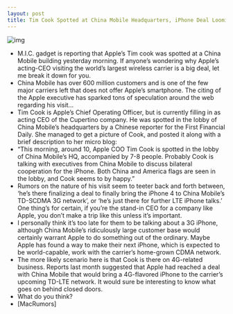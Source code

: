 ```yaml
---
layout: post
title: Tim Cook Spotted at China Mobile Headquarters, iPhone Deal Looming?
---
```

![img](http://media.idownloadblog.com/wp-content/uploads/2011/06/cook_china_mobile.jpg)
* M.I.C. gadget is reporting that Apple’s Tim cook was spotted at a China Mobile building yesterday morning. If anyone’s wondering why Apple’s acting-CEO visiting the world’s largest wireless carrier is a big deal, let me break it down for you.
* China Mobile has over 600 million customers and is one of the few major carriers left that does not offer Apple’s smartphone. The citing of the Apple executive has sparked tons of speculation around the web regarding his visit…
* Tim Cook is Apple’s Chief Operating Officer, but is currently filling in as acting CEO of the Cupertino company. He was spotted in the lobby of China Mobile’s headquarters by a Chinese reporter for the First Financial Daily. She managed to get a picture of Cook, and posted it along with a brief description to her micro blog:
* “This morning, around 10, Apple COO Tim Cook is spotted in the lobby of China Mobile’s HQ, accompanied by 7-8 people. Probably Cook is talking with executives from China Mobile to discuss bilateral cooperation for the iPhone. Both China and America flags are seen in the lobby, and Cook seems to by happy.”
* Rumors on the nature of his visit seem to teeter back and forth between, ‘he’s there finalizing a deal to finally bring the iPhone 4 to China Mobile’s TD-SCDMA 3G network’, or ‘he’s just there for further LTE iPhone talks.’ One thing’s for certain, if you’re the stand-in CEO for a company like Apple, you don’t make a trip like this unless it’s important.
* I personally think it’s too late for them to be talking about a 3G iPhone, although China Mobile’s ridiculously large customer base would certainly warrant Apple to do something out of the ordinary. Maybe Apple has found a way to make their next iPhone, which is expected to be world-capable, work with the carrier’s home-grown CDMA network.
* The more likely scenario here is that Cook is there on 4G-related business. Reports last month suggested that Apple had reached a deal with China Mobile that would bring a 4G-flavored iPhone to the carrier’s upcoming TD-LTE network. It would sure be interesting to know what goes on behind closed doors.
* What do you think?
* [MacRumors]

